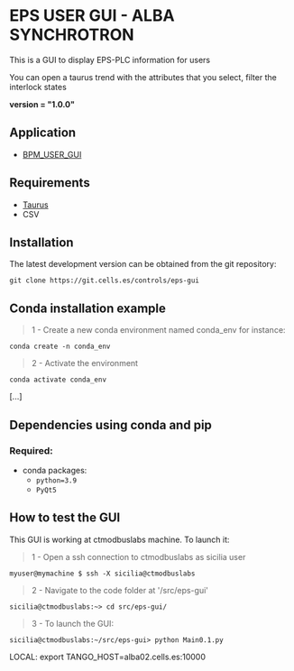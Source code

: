 # EPS USER GUI - ALBA SYNCHROTRON

This is a GUI to display EPS-PLC information for users

You can open a taurus trend with the attributes that you select, filter the interlock states

**__version__ = "1.0.0"**

Application
-----------

- [BPM_USER_GUI](https://git.cells.es/controls/eps-gui)


Requirements
-------------

- [Taurus](https://taurus.readthedocs.io/en/3.7.2/users/index.html)
- CSV

Installation
------------
The latest development version can be obtained from the git repository:

    git clone https://git.cells.es/controls/eps-gui

Conda installation example
--------------------------

> 1 - Create a new conda environment named conda_env for instance:

`conda create -n conda_env`

> 2 - Activate the environment

`conda activate conda_env`

[...]
    
Dependencies using conda and pip
--------------------------------

### Required:

- conda packages:
    * `python=3.9`
    * `PyQt5`

How to test the GUI
-------------------

This GUI is working at ctmodbuslabs machine. To launch it:

> 1 - Open a ssh connection to ctmodbuslabs as sicilia user

`myuser@mymachine $ ssh -X sicilia@ctmodbuslabs`

> 2 - Navigate to the code folder at '/src/eps-gui'

`sicilia@ctmodbuslabs:~> cd src/eps-gui/`

> 3 - To launch the GUI:

`sicilia@ctmodbuslabs:~/src/eps-gui> python Main0.1.py `



LOCAL:
export TANGO_HOST=alba02.cells.es:10000



